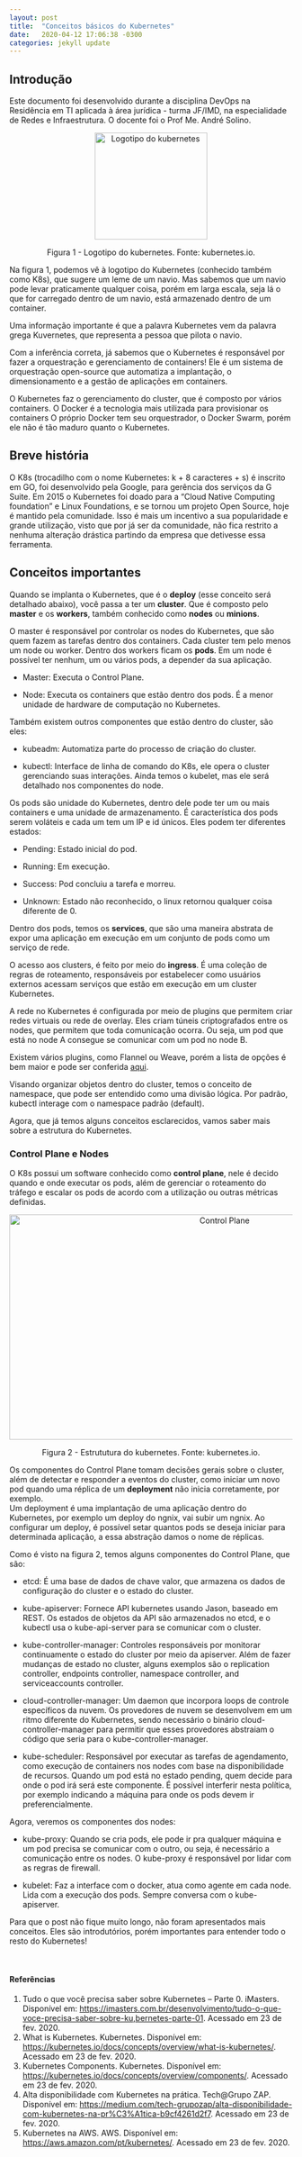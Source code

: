 ```yaml
---
layout: post
title:  "Conceitos básicos do Kubernetes"
date:   2020-04-12 17:06:38 -0300
categories: jekyll update
---
```

## Introdução

Este documento foi desenvolvido durante a disciplina DevOps na Residência em TI aplicada à área jurídica - turma JF/IMD, na especialidade de Redes e Infraestrutura. O docente foi o Prof Me. André Solino.   

<p align="center">
<img src="/images/kubernetes_logo.png" alt="Logotipo do kubernetes" style="width:200px;height:190px;"/>
<figcaption align="center">Figura 1 - Logotipo do kubernetes. Fonte: kubernetes.io.</figcaption>
</p>

Na figura 1, podemos vê à logotipo do Kubernetes (conhecido também como K8s), que sugere um leme de um navio. Mas sabemos que um navio pode levar praticamente qualquer coisa, porém em larga escala, seja lá o que for carregado dentro de um navio, está armazenado dentro de um container. 

Uma informação importante é que a palavra Kubernetes vem da palavra grega Kuvernetes, que representa a pessoa que pilota o navio. 

Com a inferência correta, já sabemos que o Kubernetes é responsável por fazer a orquestração e gerenciamento de containers! Ele é um sistema de orquestração open-source que automatiza a implantação, o dimensionamento e a gestão de aplicações em containers.

O Kubernetes faz o gerenciamento do cluster, que é composto por vários containers. O Docker é a tecnologia mais utilizada para  provisionar os containers O próprio Docker tem seu orquestrador, o Docker Swarm, porém ele não é tão maduro quanto o Kubernetes.

## Breve história
O K8s (trocadilho com o nome Kubernetes: k + 8 caracteres + s) é inscrito em GO, foi desenvolvido pela Google, para gerência dos serviços da G Suite. Em 2015 o Kubernetes foi doado para a “Cloud Native Computing foundation” e Linux Foundations, e se tornou um projeto Open Source, hoje é mantido pela comunidade. Isso é mais um incentivo a sua popularidade e grande utilização, visto que por já ser da comunidade, não fica restrito a nenhuma alteração drástica partindo da empresa que detivesse essa ferramenta.

## Conceitos importantes
Quando se implanta o Kubernetes, que é o **deploy** (esse conceito será detalhado abaixo), você passa a ter um **cluster**. Que é composto pelo  **master** e os **workers**, também conhecido como **nodes** ou **minions**. 

O master é responsável por controlar os nodes do Kubernetes, que são quem fazem as tarefas dentro dos containers. Cada cluster tem pelo menos um node ou worker. 
Dentro dos workers ficam os **pods**. Em um node é possível ter nenhum, um ou vários pods, a depender da sua aplicação.
 * Master: Executa o Control Plane.

 * Node: Executa os containers que estão dentro dos pods. É a menor unidade de hardware de computação no Kubernetes. 

 Também existem outros componentes que estão dentro do cluster, são eles:
* kubeadm: Automatiza parte do processo de criação do cluster.

* kubectl: Interface de linha de comando do K8s, ele opera o cluster gerenciando suas interações. Ainda temos o kubelet, mas ele será detalhado nos componentes do node.

Os pods são unidade do Kubernetes, dentro dele pode ter um ou mais containers e uma unidade de armazenamento. É característica dos pods serem voláteis e cada um tem um IP e id únicos. Eles podem ter diferentes estados:
* Pending: Estado inicial do pod.

* Running: Em execução.

* Success: Pod concluiu a tarefa e morreu.

* Unknown: Estado não reconhecido, o linux retornou qualquer coisa diferente de 0.

Dentro dos pods, temos os **services**, que são uma maneira abstrata de expor uma aplicação em execução em um conjunto de pods como um serviço de rede. 

O acesso aos clusters, é feito por meio do **ingress**. É uma coleção de regras de roteamento, responsáveis por estabelecer como usuários externos acessam serviços que estão em execução em um cluster Kubernetes.  

A rede no Kubernetes é configurada por meio de plugins que permitem criar redes virtuais ou rede de overlay. Eles criam túneis criptografados entre os nodes, que permitem que toda comunicação ocorra. Ou seja, um pod que está no node A consegue se comunicar com um pod no node B. 

Existem vários plugins, como Flannel ou Weave, porém a lista de opções é bem maior e pode ser conferida [aqui](https://kubernetes.io/docs/concepts/cluster-administration/networking/). 

Visando organizar objetos dentro do cluster, temos o conceito de namespace, que pode ser entendido como uma divisão lógica. Por padrão, kubectl interage com o namespace padrão (default).

Agora, que já temos alguns conceitos esclarecidos, vamos saber mais sobre a estrutura do Kubernetes.

### Control Plane e Nodes
O K8s possui um  software conhecido como **control plane**, nele é decido quando e onde executar os pods, além de gerenciar o roteamento do tráfego e escalar os pods de acordo com a utilização ou outras métricas definidas. 

<p align="center">
<img src="/images/Kubernetes_controlplane.png" alt=" Control Plane" style="width:750px;height:400px;"/>
<figcaption align="center">Figura 2 - Estrututura do kubernetes. Fonte: kubernetes.io.</figcaption>
</p>

Os componentes do Control Plane tomam decisões gerais sobre o cluster, além de detectar e responder a eventos do cluster, como iniciar um novo pod quando uma réplica de um **deployment** não inicia corretamente, por exemplo.  
Um deployment é uma implantação de uma aplicação dentro do Kubernetes, por exemplo um deploy do ngnix, vai subir um ngnix. Ao configurar um deploy, é possível setar quantos pods se deseja iniciar para determinada aplicação, a essa abstração damos o nome de réplicas.

Como é visto na figura 2, temos alguns componentes do Control Plane, que são:
* etcd: É uma base de dados de chave valor, que armazena os dados de configuração do cluster e o estado do cluster.

* kube-apiserver: Fornece API kubernetes usando Jason, baseado em REST. Os estados de objetos da API são armazenados no etcd, e o kubectl usa o kube-api-server para se comunicar com o cluster.

* kube-controller-manager: Controles responsáveis por monitorar continuamente o estado do cluster por meio da apiserver. Além de fazer mudanças de estado no cluster, alguns exemplos são o replication controller, endpoints controller, namespace controller, and serviceaccounts controller.

* cloud-controller-manager: Um daemon que incorpora loops de controle específicos da nuvem. Os provedores de nuvem se desenvolvem em um ritmo diferente do Kubernetes, sendo necessário o binário cloud-controller-manager para permitir que esses provedores abstraiam o código que seria para o kube-controller-manager.

* kube-scheduler: Responsável por executar as tarefas de agendamento, como execução de containers nos nodes com base na disponibilidade de recursos. Quando um pod está no estado pending, quem decide para onde o pod irá será este componente. É possível interferir nesta política, por exemplo indicando a máquina para onde os pods devem ir preferencialmente.

Agora, veremos os componentes dos nodes:
* kube-proxy: Quando se cria pods, ele pode ir pra qualquer máquina e um pod precisa se comunicar com o outro, ou seja, é necessário a comunicação entre os nodes. O kube-proxy é responsável por lidar com as regras de firewall.

* kubelet: Faz a interface com o docker, atua como agente em cada node. Lida com a execução dos pods. Sempre conversa com o kube-apiserver.


Para que o post não fique muito longo, não foram apresentados mais conceitos. Eles são introdutórios, porém importantes para entender todo o resto do Kubernetes!

&nbsp;

#### Referências
1. Tudo o que você precisa saber sobre Kubernetes – Parte 0. iMasters.  Disponível em: <https://imasters.com.br/desenvolvimento/tudo-o-que-voce-precisa-saber-sobre-ku,bernetes-parte-01>. Acessado em 23 de fev. 2020.
2. What is Kubernetes. Kubernetes. Disponível em: <https://kubernetes.io/docs/concepts/overview/what-is-kubernetes/>. Acessado em 23 de fev. 2020.
3. Kubernetes Components. Kubernetes. Disponível em: <https://kubernetes.io/docs/concepts/overview/components/>. Acessado em 23 de fev. 2020.
4.  Alta disponibilidade com Kubernetes na prática. Tech@Grupo ZAP. Disponível em: <https://medium.com/tech-grupozap/alta-disponibilidade-com-kubernetes-na-pr%C3%A1tica-b9cf4261d2f7>. Acessado em 23 de fev. 2020.
5. Kubernetes na AWS. AWS. Disponível em: <https://aws.amazon.com/pt/kubernetes/>. Acessado em 23 de fev. 2020.
